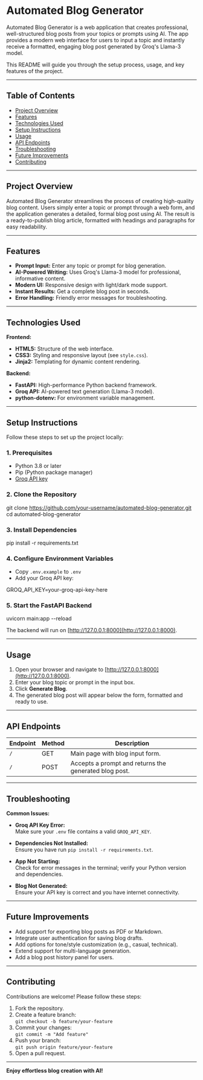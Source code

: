 # Automated Blog Generator

Automated Blog Generator is a web application that creates professional, well-structured blog posts from your topics or prompts using AI. The app provides a modern web interface for users to input a topic and instantly receive a formatted, engaging blog post generated by Groq's Llama-3 model.

This README will guide you through the setup process, usage, and key features of the project.

---

## Table of Contents

- [Project Overview](#project-overview)
- [Features](#features)
- [Technologies Used](#technologies-used)
- [Setup Instructions](#setup-instructions)
- [Usage](#usage)
- [API Endpoints](#api-endpoints)
- [Troubleshooting](#troubleshooting)
- [Future Improvements](#future-improvements)
- [Contributing](#contributing)

---

## Project Overview

Automated Blog Generator streamlines the process of creating high-quality blog content. Users simply enter a topic or prompt through a web form, and the application generates a detailed, formal blog post using AI. The result is a ready-to-publish blog article, formatted with headings and paragraphs for easy readability.

---

## Features

- **Prompt Input:** Enter any topic or prompt for blog generation.
- **AI-Powered Writing:** Uses Groq's Llama-3 model for professional, informative content.
- **Modern UI:** Responsive design with light/dark mode support.
- **Instant Results:** Get a complete blog post in seconds.
- **Error Handling:** Friendly error messages for troubleshooting.

---

## Technologies Used

**Frontend:**
- **HTML5:** Structure of the web interface.
- **CSS3:** Styling and responsive layout (see `style.css`).
- **Jinja2:** Templating for dynamic content rendering.

**Backend:**
- **FastAPI:** High-performance Python backend framework.
- **Groq API:** AI-powered text generation (Llama-3 model).
- **python-dotenv:** For environment variable management.

---

## Setup Instructions

Follow these steps to set up the project locally:

### 1. Prerequisites

- Python 3.8 or later
- Pip (Python package manager)
- [Groq API key](https://console.groq.com/keys)

### 2. Clone the Repository

git clone https://github.com/your-username/automated-blog-generator.git
cd automated-blog-generator


### 3. Install Dependencies
pip install -r requirements.txt


### 4. Configure Environment Variables

- Copy `.env.example` to `.env`
- Add your Groq API key:

GROQ_API_KEY=your-groq-api-key-here


### 5. Start the FastAPI Backend

uvicorn main:app --reload


The backend will run on [http://127.0.0.1:8000](http://127.0.0.1:8000).

---

## Usage

1. Open your browser and navigate to [http://127.0.0.1:8000](http://127.0.0.1:8000).
2. Enter your blog topic or prompt in the input box.
3. Click **Generate Blog**.
4. The generated blog post will appear below the form, formatted and ready to use.

---

## API Endpoints

| Endpoint | Method | Description |
|----------|--------|-------------|
| `/` | GET | Main page with blog input form. |
| `/` | POST | Accepts a prompt and returns the generated blog post. |

---

## Troubleshooting

**Common Issues:**

- **Groq API Key Error:**  
  Make sure your `.env` file contains a valid `GROQ_API_KEY`.

- **Dependencies Not Installed:**  
  Ensure you have run `pip install -r requirements.txt`.

- **App Not Starting:**  
  Check for error messages in the terminal; verify your Python version and dependencies.

- **Blog Not Generated:**  
  Ensure your API key is correct and you have internet connectivity.

---

## Future Improvements

- Add support for exporting blog posts as PDF or Markdown.
- Integrate user authentication for saving blog drafts.
- Add options for tone/style customization (e.g., casual, technical).
- Extend support for multi-language generation.
- Add a blog post history panel for users.

---

## Contributing

Contributions are welcome! Please follow these steps:

1. Fork the repository.
2. Create a feature branch:  
   `git checkout -b feature/your-feature`
3. Commit your changes:  
   `git commit -m "Add feature"`
4. Push your branch:  
   `git push origin feature/your-feature`
5. Open a pull request.

---

**Enjoy effortless blog creation with AI!**
